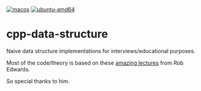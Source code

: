 [![macos](https://github.com/OzanCansel/cpp-data-structure/actions/workflows/macos.yml/badge.svg)](https://github.com/OzanCansel/cpp-data-structure/actions/workflows/macos.yml)
[![ubuntu-amd64](https://github.com/OzanCansel/cpp-data-structure/actions/workflows/ubuntu-amd64.yml/badge.svg)](https://github.com/OzanCansel/cpp-data-structure/actions/workflows/ubuntu-amd64.yml)

# cpp-data-structure
Naive data structure implementations for interviews/educational purposes.

Most of the code/theory is based on these [amazing lectures](https://youtube.com/playlist?list=PLpPXw4zFa0uKKhaSz87IowJnOTzh9tiBk) from Rob Edwards.

So special thanks to him.
